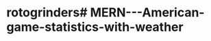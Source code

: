 # rotogrinders#   M E R N - - - A m e r i c a n - g a m e - s t a t i s t i c s - w i t h - w e a t h e r  
 